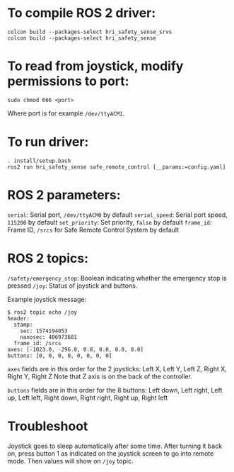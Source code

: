 # To compile ROS 2 driver:
```
colcon build --packages-select hri_safety_sense_srvs
colcon build --packages-select hri_safety_sense
```

# To read from joystick, modify permissions to port:
```
sudo chmod 666 <port>
```
Where port is for example `/dev/ttyACM1`.

# To run driver:
```
. install/setup.bash
ros2 run hri_safety_sense safe_remote_control [__params:=config.yaml]
```

# ROS 2 parameters:

`serial`: Serial port, `/dev/ttyACM0` by default
`serial_speed`: Serial port speed, `115200` by default
`set_priority`: Set priority, `false` by default
`frame_id`: Frame ID, `/srcs` for Safe Remote Control System by default

# ROS 2 topics:

`/safety/emergency_stop`: Boolean indicating whether the emergency stop is pressed
`/joy`: Status of joystick and buttons.

Example joystick message:
```
$ ros2 topic echo /joy
header:
  stamp:
    sec: 1574194053
    nanosec: 406973681
  frame_id: /srcs
axes: [-1023.0, -296.0, 0.0, 0.0, 0.0, 0.0]
buttons: [0, 0, 0, 0, 0, 0, 0, 0]
```

`axes` fields are in this order for the 2 joysticks:
Left X, Left Y, Left Z, Right X, Right Y, Right Z
Note that Z axis is on the back of the controller.

`buttons` fields are in this order for the 8 buttons:
Left down, Left right, Left up, Left left, Right down, Right right, Right up, Right left

# Troubleshoot

Joystick goes to sleep automatically after some time. After turning it back on, press button 1 as indicated on the joystick screen to go into remote mode. Then values will show on `/joy` topic.
